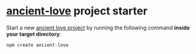 # [ancient-love](https://github.com/ancient-cat/ancient-love) project starter


Start a new [ancient love project](https://github.com/ancient-cat/ancient-love) by running the following command **inside your target directory**:

```
npm create ancient-love
```
